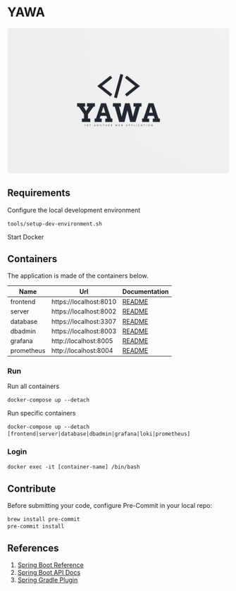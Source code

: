 # YAWA

![YAWA Logo](resources/brand/yawa-logo.png)

## Requirements
Configure the local development environment

```shell
tools/setup-dev-environment.sh
```

Start Docker

## Containers
The application is made of the containers below.

| Name | Url | Documentation |
|-|-|-|
| frontend   | https://localhost:8010 | [README](frontend/README.md) |
| server     | https://localhost:8002 | [README](server/README.md) |
| database   | https://localhost:3307 | [README](database/README.md) |
| dbadmin    | https://localhost:8003 | [README](database/README.md) |
| grafana    | http://localhost:8005  | [README](grafana/README.md) |
| prometheus | http://localhost:8004  | [README](prometheus/README.md) |

### Run
Run all containers
```shell
docker-compose up --detach
```

Run specific containers
```shell
docker-compose up --detach [frontend|server|database|dbadmin|grafana|loki|prometheus]
```

### Login
```shell
docker exec -it [container-name] /bin/bash
```

## Contribute
Before submitting your code, configure Pre-Commit in your local repo:

```shell
brew install pre-commit
pre-commit install
```

## References
1. [Spring Boot Reference](https://docs.spring.io/spring-boot/docs/2.7.8/reference/html/)
1. [Spring Boot API Docs](https://docs.spring.io/spring-boot/docs/2.7.8/api/)
1. [Spring Gradle Plugin](https://docs.spring.io/spring-boot/docs/current/gradle-plugin/reference/htmlsingle/)

